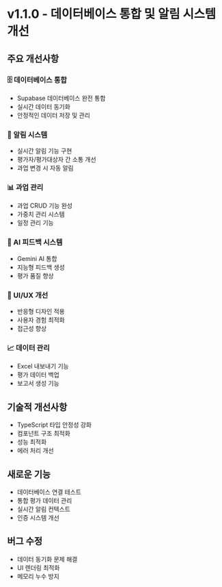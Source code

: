 # v1.1.0 - 데이터베이스 통합 및 알림 시스템 개선

## 주요 개선사항

### 🗄️ 데이터베이스 통합
- Supabase 데이터베이스 완전 통합
- 실시간 데이터 동기화
- 안정적인 데이터 저장 및 관리

### 🔔 알림 시스템
- 실시간 알림 기능 구현
- 평가자/평가대상자 간 소통 개선
- 과업 변경 시 자동 알림

### 📊 과업 관리
- 과업 CRUD 기능 완성
- 가중치 관리 시스템
- 일정 관리 기능

### 🤖 AI 피드백 시스템
- Gemini AI 통합
- 지능형 피드백 생성
- 평가 품질 향상

### 📱 UI/UX 개선
- 반응형 디자인 적용
- 사용자 경험 최적화
- 접근성 향상

### 📈 데이터 관리
- Excel 내보내기 기능
- 평가 데이터 백업
- 보고서 생성 기능

## 기술적 개선사항
- TypeScript 타입 안정성 강화
- 컴포넌트 구조 최적화
- 성능 최적화
- 에러 처리 개선

## 새로운 기능
- 데이터베이스 연결 테스트
- 통합 평가 데이터 관리
- 실시간 알림 컨텍스트
- 인증 시스템 개선

## 버그 수정
- 데이터 동기화 문제 해결
- UI 렌더링 최적화
- 메모리 누수 방지 